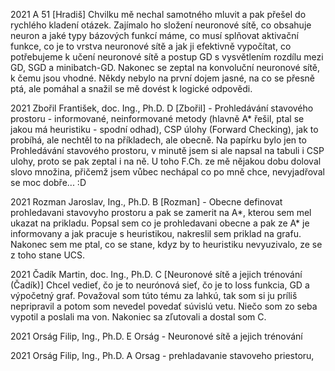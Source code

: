 2021
A
51 [Hradiš] Chvilku mě nechal samotného mluvit a pak přešel do rychlého kladení otázek. Zajímalo ho složení neuronové sítě, co obsahuje neuron a jaké typy bázových funkcí máme, co musí splňovat aktivační funkce, co je to vrstva neuronové sítě a jak ji efektivně vypočítat, co potřebujeme k učení neuronové sítě a postup GD s vysvětlením rozdílu mezi GD, SGD a minibatch-GD. Nakonec se zeptal na konvoluční neuronové sítě, k čemu jsou vhodné. Někdy nebylo na první dojem jasné, na co se přesně ptá, ale pomáhal a snažil se mě dovést k logické odpovědi.


2021
Zbořil František, doc. Ing., Ph.D.
D
[Zbořil] - Prohledávání stavového prostoru - informované, neinformované metody (hlavně A* řešil, ptal se jakou má heuristiku - spodní odhad), CSP úlohy (Forward Checking), jak to probíhá, ale nechtěl to na příkladech, ale obecně. Na papírku bylo jen to Prohledávání stavového prostoru, v minutě jsem si ale napsal na tabuli i CSP ulohy, proto se pak zeptal i na ně. U toho F.Ch. ze mě nějakou dobu doloval slovo množina, přičemž jsem vůbec nechápal co po mně chce, nevyjadřoval se moc dobře... :D


2021
Rozman Jaroslav, Ing., Ph.D.
B
[Rozman] - Obecne definovat prohledavani stavovyho prostoru a pak se zamerit na A*, kterou sem mel ukazat na prikladu. Popsal sem co je prohledavani obecne a pak ze A* je informovany a jak pracuje s heuristikou, nakreslil sem priklad na grafu. Nakonec sem me ptal, co se stane, kdyz by to heuristiku nevyuzivalo, ze se z toho stane UCS.


2021
Čadík Martin, doc. Ing., Ph.D.
C
[Neuronové sítě a jejich trénování (Čadík)] Chcel vedieť, čo je to neurónová sieť, čo je to loss funkcia, GD a výpočetný graf. Považoval som túto tému za lahkú, tak som si ju príliš nepripravil a potom som nevedel povedať súvislú vetu.  Niečo som zo seba vypotil a poslali ma von. Nakoniec sa zľutovali a dostal som C.


2021
Orság Filip, Ing., Ph.D.
E
Orság - Neuronové sítě a jejich trénování


2021
Orság Filip, Ing., Ph.D.
A
Orsag - prehladavanie stavoveho priestoru,
